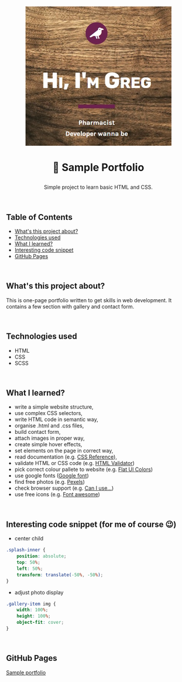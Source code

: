 <p align="center">
<a href="https://grzegorz-jodlowski.github.io/sample-portfolio/"><img src="logo.jpg" title="logo" alt="title with text Hi I/m Greg, pharmacist, developer wanna be"></a>
</p>



# <p align="center">🚀 Sample Portfolio</p>
<p align="center">Simple project to learn basic HTML and CSS.</p>

</br>

## Table of Contents

- [What's this project about?](#about)
- [Technologies used](#technologies)
- [What I learned?](#what)
- [Interesting code snippet](#interesting)
- [GitHub Pages](#gitHub)

</br>

## <a name="about"></a>What's this project about?

This is one-page portfolio written to get skills in web development.
It contains a few section with gallery and contact form.

</br>

## <a name="technologies"></a>Technologies used
- HTML
- CSS
- SCSS

</br>

## <a name="what"></a>What I learned?
- write a simple website structure,
- use complex CSS selectors,
- write HTML code in semantic way,
- organise .html and .css files,
- build contact form,
- attach images in proper way,
- create simple hover effects,
- set elements on the page in correct way,
- read documentation (e.g. <a href="https://cssreference.io/">CSS Reference</a>),
- validate HTML or CSS code (e.g. <a href="https://validator.w3.org/">HTML Validator</a>)
- pick correct colour pallete to website (e.g. <a href="https://flatuicolors.com/">Flat UI Colors</a>)
- use google fonts (<a href="https://fonts.google.com">Google font</a>)
- find free photos (e.g. <a href="https://www.pexels.com/">Pexels</a>)
- check browser support (e.g. <a href="https://caniuse.com/">Can I use...</a>)
- use free icons (e.g. <a href="https://fontawesome.com/icons?d=gallery">Font awesome</a>)




</br>

## <a name="interesting"></a>Interesting code snippet (for me of course 😉)
- center child

```css
.splash-inner {
    position: absolute;
    top: 50%;
    left: 50%;
    transform: translate(-50%, -50%);
}
```
- adjust photo display

```css
.gallery-item img {
    width: 100%;
    height: 100%;
    object-fit: cover;
}
```

</br>

## <a name="gitHub"></a>GitHub Pages
<a href="https://grzegorz-jodlowski.github.io/sample-portfolio/">Sample portfolio</a>